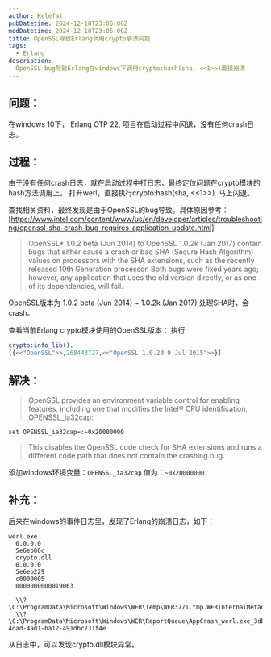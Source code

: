 ```yaml
---
author: Kelefat
pubDatetime: 2024-12-18T23:05:00Z
modDatetime: 2024-12-18T23:05:00Z
title: OpenSSL导致Erlang调用crypto崩溃问题
tags:
  - Erlang
description:
  OpenSSL bug导致Erlang在windows下调用crypto:hash(sha, <<1>>)直接崩溃
---
```


## 问题：
在windows 10下， Erlang OTP 22, 项目在启动过程中闪退，没有任何crash日志。

## 过程：
由于没有任何crash日志，就在启动过程中打日志，最终定位问题在crypto模块的hash方法调用上。
打开werl，直接执行crypto:hash(sha, <<1>>). 马上闪退。

查找相关资料，最终发现是由于OpenSSL的bug导致。具体原因参考：[https://www.intel.com/content/www/us/en/developer/articles/troubleshooting/openssl-sha-crash-bug-requires-application-update.html]

>OpenSSL* 1.0.2 beta (Jun 2014) to OpenSSL 1.0.2k (Jan 2017) contain bugs that either cause a crash or bad SHA (Secure Hash Algorithm) values on processors with the SHA extensions, such as the recently released 10th Generation processor. Both bugs were fixed years ago; however, any application that uses the old version directly, or as one of its dependencies, will fail. 

OpenSSL版本为 1.0.2 beta (Jun 2014) ~   1.0.2k (Jan 2017) 处理SHA时，会crash。

查看当前Erlang crypto模块使用的OpenSSL版本：
执行
```erlang
crypto:info_lib().
[{<<"OpenSSL">>,268443727,<<"OpenSSL 1.0.2d 9 Jul 2015">>}]
```



## 解决：
>OpenSSL provides an environment variable control for enabling features, including one that modifies the Intel® CPU identification, OPENSSL_ia32cap:

`set OPENSSL_ia32cap=:~0x20000000`

>This disables the OpenSSL code check for SHA extensions and runs a different code path that does not contain the crashing bug.

添加windows环境变量：`OPENSSL_ia32cap` 值为：`~0x20000000`


## 补充：
后来在windows的事件日志里，发现了Erlang的崩溃日志，如下：
 ```
 werl.exe 
   0.0.0.0 
   5e6eb06c 
   crypto.dll 
   0.0.0.0 
   5e6eb229 
   c0000005 
   0000000000019063 
    
   \\?\C:\ProgramData\Microsoft\Windows\WER\Temp\WER3771.tmp.WERInternalMetadata.xml 
   \\?\C:\ProgramData\Microsoft\Windows\WER\ReportQueue\AppCrash_werl.exe_3dbf3263f8677be7a286a16bc0681c2f6549a2d4_754a5540_c23a5024-4dad-4ad1-ba12-491dbc731f4e 
```
   从日志中，可以发现crypto.dll模块异常。
